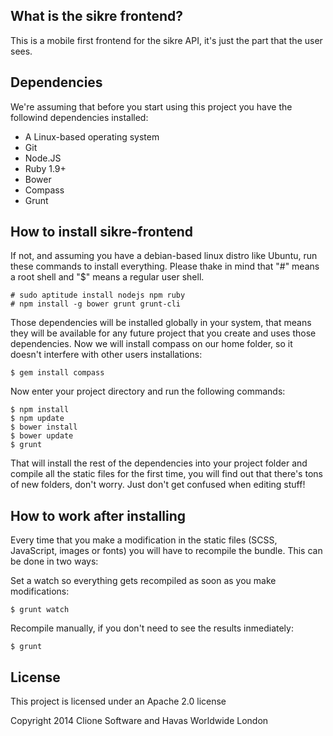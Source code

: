 What is the sikre frontend?
---------------------------

This is a mobile first frontend for the sikre API, it's just the part that the user sees.

Dependencies
------------

We're assuming that before you start using this project you have the followind dependencies installed:

- A Linux-based operating system
- Git
- Node.JS
- Ruby 1.9+
- Bower
- Compass
- Grunt

How to install sikre-frontend
-----------------------------

If not, and assuming you have a debian-based linux distro like Ubuntu, run these commands to install everything. Please thake in mind that "#" means a root shell and "$" means a regular user shell.

    # sudo aptitude install nodejs npm ruby
    # npm install -g bower grunt grunt-cli

Those dependencies will be installed globally in your system, that means they will be available for any future project that you create and uses those dependencies. Now we will install compass on our home folder, so it doesn't interfere with other users installations:

    $ gem install compass

Now enter your project directory and run the following commands:

    $ npm install
    $ npm update
    $ bower install
    $ bower update
    $ grunt

That will install the rest of the dependencies into your project folder and compile all the static files for the first time, you will find out that there's tons of new folders, don't worry. Just don't get confused when editing stuff!

How to work after installing
----------------------------

Every time that you make a modification in the static files (SCSS, JavaScript, images or fonts) you will have to recompile the bundle. This can be done in two ways:

Set a watch so everything gets recompiled as soon as you make modifications:

    $ grunt watch

Recompile manually, if you don't need to see the results inmediately:

    $ grunt

License
-------

This project is licensed under an Apache 2.0 license

Copyright 2014 Clione Software and Havas Worldwide London
